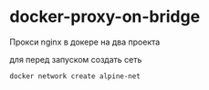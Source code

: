 # docker-proxy-on-bridge
Прокси nginx в докере на два проекта


для перед запуском создать сеть        
```
docker network create alpine-net
```
